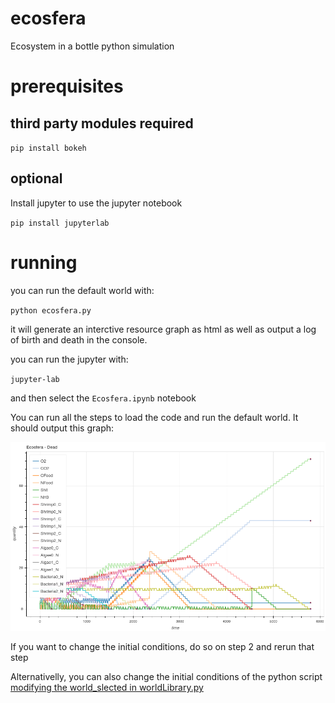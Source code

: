 # ecosfera

Ecosystem in a bottle python simulation

# prerequisites

## third party modules required

`pip install bokeh`

## optional

Install jupyter to use the jupyter notebook

`pip install jupyterlab`

# running

you can run the default world with:

`python ecosfera.py`

it will generate an interctive resource graph as html as well as output
a log of birth and death in the console.

you can run the jupyter with:

`jupyter-lab`

and then select the `Ecosfera.ipynb` notebook

You can run all the steps to load the code and run the default world. It should
output this graph:

![Ecosfera Default World Graph](images/ecosfera_default_jupyter.png?raw=true "Ecosfera Default World")

If you want to change the initial conditions, do so on step 2 and rerun that step

Alternativelly, you can also change the initial conditions of the python script
[modifying the world_slected in worldLibrary.py](https://github.com/quimnuss/ecosfera/blob/master/worldLibrary.py#L4)
